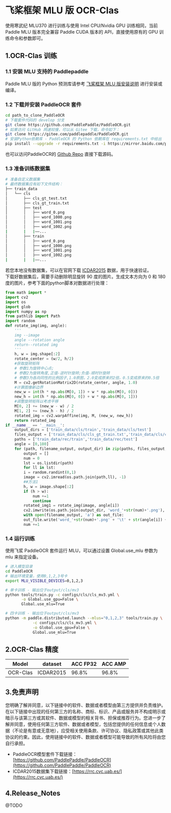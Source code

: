 # 飞桨框架 MLU 版 OCR-Clas

使用寒武纪 MLU370 进行训练与使用 Intel CPU/Nvidia GPU 训练相同，当前 Paddle MLU 版本完全兼容 Paddle CUDA 版本的 API，直接使用原有的 GPU 训练命令和参数即可。

## 1.OCR-Clas 训练

### 1.1 安装 MLU 支持的 Paddlepaddle

Paddle MLU 版的 Python 预测库请参考 [飞桨框架 MLU 版安装说明](../../install/paddle_install_cn.md) 进行安装或编译。


### 1.2 下载并安装 PaddleOCR 套件

```bash
cd path_to_clone_PaddleOCR
# 下载套件代码的 develop 分支
git clone https://github.com/PaddlePaddle/PaddleOCR.git
# 如果访问 GitHub 网速较慢，可以从 Gitee 下载，命令如下：
git clone https://gitee.com/paddlepaddle/PaddleOCR.git
# 安装Python依赖库 - PaddleOCR 的 Python 依赖库在 requirements.txt 中给出
pip install --upgrade -r requirements.txt -i https://mirror.baidu.com/pypi/simple
```
也可以访问PaddleOCR的 [Github Repo](https://github.com/PaddlePaddle/PaddleOCR.git) 直接下载源码。

### 1.3 准备训练数据集
```bash
# 准备自定义数据集
# 最终数据集应有如下文件结构：
├── train_data
│   └── cls
│       ├── cls_gt_test.txt
│       ├── cls_gt_train.txt
│       ├── test
│       │   ├── word_0.png
│       │   ├── word_1000.png
│       │   ├── word_1001.png
│       │   ├── word_1002.png
|       |   |——...
│       ├── train
│       │   ├── word_0.png
│       │   ├── word_1000.png
│       │   ├── word_1001.png
│       │   ├── word_1002.png
|       |   |——...
```
若您本地没有数据集，可以在官网下载 [ICDAR2015](https://rrc.cvc.uab.es/?ch=4&com=downloads) 数据，用于快速验证。   
下载好数据集后，需要手动删除明显旋转 90 度的图片。生成文本方向为 0 和 180 度的图片，参考下面的python脚本对数据进行处理：
```python
from math import *
import cv2
import os
import glob
import numpy as np
from pathlib import Path
import random
def rotate_img(img, angle):
    '''
    img --image
    angle --rotation angle
    return--rotated img
    '''
    h, w = img.shape[:2]
    rotate_center = (w/2, h/2)
    #获取旋转矩阵
    # 参数1为旋转中心点;
    # 参数2为旋转角度,正值-逆时针旋转;负值-顺时针旋转
    # 参数3为各向同性的比例因子,1.0原图，2.0变成原来的2倍，0.5变成原来的0.5倍
    M = cv2.getRotationMatrix2D(rotate_center, angle, 1.0)
    #计算图像新边界
    new_w = int(h * np.abs(M[0, 1]) + w * np.abs(M[0, 0]))
    new_h = int(h * np.abs(M[0, 0]) + w * np.abs(M[0, 1]))
    #调整旋转矩阵以考虑平移
    M[0, 2] += (new_w - w) / 2
    M[1, 2] += (new_h - h) / 2
    rotated_img = cv2.warpAffine(img, M, (new_w, new_h))
    return rotated_img
if __name__ == '__main__':
    output_dirs = ['train_data/cls/train','train_data/cls/test']
    files_output = ['train_data/cls/cls_gt_train.txt','train_data/cls/cls_gt_test.txt']
    paths = ['train_data/rec/train','train_data/rec/test']
    angle = [0,180]
    for (path, filename_output, output_dir) in zip(paths, files_output, output_dirs):
        output = []
        num = 0
        lst = os.listdir(path)
        for ll in lst:
        i = random.randint(0,1)
        image = cv2.imread(os.path.join(path,ll), -1)
        ##方法1
        h, w = image.shape[:2]
        if (h > w):
            num +=1
            continue
        rotated_img1 = rotate_img(image, angle[i])
        cv2.imwrite(os.path.join(output_dir, 'word_'+str(num)+'.png'), rotated_img1)
        with open(filename_output, 'a') as out_file:
        out_file.write('word_'+str(num)+'.png' + '\t' + str(angle[i]) + '\n')
        num +=1
```
### 1.4 运行训练

使用飞浆 PaddleOCR 套件运行 MLU，可以通过设置 Global.use_mlu 参数为 mlu 来指定设备。   
```bash
# 进入模型目录
cd PaddleOCR
# 输出环境变量，使用0,1,2,3号卡
export MLU_VISIBLE_DEVICES=0,1,2,3

# 单卡训练 - 输出位于output/cls/mv3 
python tools/train.py -c configs/cls/cls_mv3.yml \
       -o Global.use_gpu=False \
       Global.use_mlu=True

# 四卡训练 - 输出位于output/cls/mv3
python -m paddle.distributed.launch --mlus="0,1,2,3" tools/train.py \
            -c configs/cls/cls_mv3.yml \
            -o Global.use_gpu=False \
            Global.use_mlu=True
```
## 2.OCR-Clas 精度
| Model | dataset |ACC FP32| ACC AMP |
| ------------- |------------- |------------- | ------------- | 
| OCR-Clas | ICDAR2015 | 96.8% | 96.8% |
## 3.免责声明
您明确了解并同意，以下链接中的软件、数据或者模型由第三方提供并负责维护。在以下链接中出现的任何第三方的名称、商标、标识、产品或服务并不构成明示或暗示与该第三方或其软件、数据或模型的相关背书、担保或推荐行为。您进一步了解并同意，使用任何第三方软件、数据或者模型，包括您提供的任何信息或个人数据（不论是有意或无意地），应受相关使用条款、许可协议、隐私政策或其他此类协议的约束。因此，使用链接中的软件、数据或者模型可能导致的所有风险将由您自行承担。
- PaddleOCR模型套件下载链接：[https://github.com/PaddlePaddle/PaddleOCR](https://github.com/PaddlePaddle/PaddleOCR)
- ICDAR2015数据集下载链接：[https://rrc.cvc.uab.es/](https://rrc.cvc.uab.es/)

## 4.Release_Notes
@TODO
